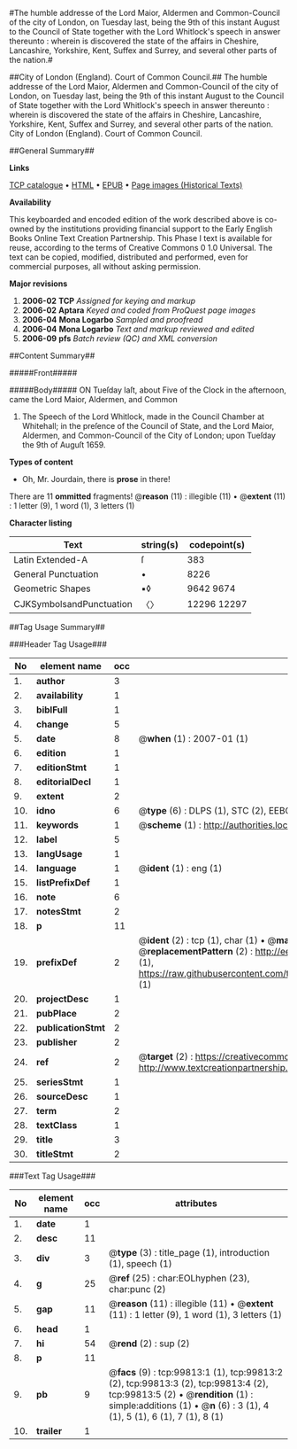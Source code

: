 #The humble addresse of the Lord Maior, Aldermen and Common-Council of the city of London, on Tuesday last, being the 9th of this instant August to the Council of State together with the Lord Whitlock's speech in answer thereunto : wherein is discovered the state of the affairs in Cheshire, Lancashire, Yorkshire, Kent, Suffex and Surrey, and several other parts of the nation.#

##City of London (England). Court of Common Council.##
The humble addresse of the Lord Maior, Aldermen and Common-Council of the city of London, on Tuesday last, being the 9th of this instant August to the Council of State together with the Lord Whitlock's speech in answer thereunto : wherein is discovered the state of the affairs in Cheshire, Lancashire, Yorkshire, Kent, Suffex and Surrey, and several other parts of the nation.
City of London (England). Court of Common Council.

##General Summary##

**Links**

[TCP catalogue](http://www.ota.ox.ac.uk/tcp/)  • 
[HTML](http://tei.it.ox.ac.uk/tcp/Texts-HTML/free/A44/A44962.html)  • 
[EPUB](http://tei.it.ox.ac.uk/tcp/Texts-EPUB/free/A44/A44962.epub) • 
[Page images (Historical Texts)](https://data.historicaltexts.jisc.ac.uk/view?pubId=eebo-13506375e&pageId=eebo-13506375e-99813-1)

**Availability**

This keyboarded and encoded edition of the
	       work described above is co-owned by the institutions
	       providing financial support to the Early English Books
	       Online Text Creation Partnership. This Phase I text is
	       available for reuse, according to the terms of Creative
	       Commons 0 1.0 Universal. The text can be copied,
	       modified, distributed and performed, even for
	       commercial purposes, all without asking permission.

**Major revisions**

1. __2006-02__ __TCP__ *Assigned for keying and markup*
1. __2006-02__ __Aptara__ *Keyed and coded from ProQuest page images*
1. __2006-04__ __Mona Logarbo__ *Sampled and proofread*
1. __2006-04__ __Mona Logarbo__ *Text and markup reviewed and edited*
1. __2006-09__ __pfs__ *Batch review (QC) and XML conversion*

##Content Summary##

#####Front#####

#####Body#####
ON Tueſday laſt, about Five of the Clock
in the afternoon, came the Lord
Maior, Aldermen, and Common
1. The Speech of the Lord Whitlock,
made in the Council Chamber at
Whitehall; in the preſence of the
Council of State, and the Lord
Maior, Aldermen, and Common-Council
of the City of London; upon
Tueſday the 9th of Auguſt 1659.

**Types of content**

  * Oh, Mr. Jourdain, there is **prose** in there!

There are 11 **ommitted** fragments! 
 @__reason__ (11) : illegible (11)  •  @__extent__ (11) : 1 letter (9), 1 word (1), 3 letters (1)

**Character listing**


|Text|string(s)|codepoint(s)|
|---|---|---|
|Latin Extended-A|ſ|383|
|General Punctuation|•|8226|
|Geometric Shapes|▪◊|9642 9674|
|CJKSymbolsandPunctuation|〈〉|12296 12297|

##Tag Usage Summary##

###Header Tag Usage###

|No|element name|occ|attributes|
|---|---|---|---|
|1.|__author__|3||
|2.|__availability__|1||
|3.|__biblFull__|1||
|4.|__change__|5||
|5.|__date__|8| @__when__ (1) : 2007-01 (1)|
|6.|__edition__|1||
|7.|__editionStmt__|1||
|8.|__editorialDecl__|1||
|9.|__extent__|2||
|10.|__idno__|6| @__type__ (6) : DLPS (1), STC (2), EEBO-CITATION (1), OCLC (1), VID (1)|
|11.|__keywords__|1| @__scheme__ (1) : http://authorities.loc.gov/ (1)|
|12.|__label__|5||
|13.|__langUsage__|1||
|14.|__language__|1| @__ident__ (1) : eng (1)|
|15.|__listPrefixDef__|1||
|16.|__note__|6||
|17.|__notesStmt__|2||
|18.|__p__|11||
|19.|__prefixDef__|2| @__ident__ (2) : tcp (1), char (1)  •  @__matchPattern__ (2) : ([0-9\-]+):([0-9IVX]+) (1), (.+) (1)  •  @__replacementPattern__ (2) : http://eebo.chadwyck.com/downloadtiff?vid=$1&page=$2 (1), https://raw.githubusercontent.com/textcreationpartnership/Texts/master/tcpchars.xml#$1 (1)|
|20.|__projectDesc__|1||
|21.|__pubPlace__|2||
|22.|__publicationStmt__|2||
|23.|__publisher__|2||
|24.|__ref__|2| @__target__ (2) : https://creativecommons.org/publicdomain/zero/1.0/ (1), http://www.textcreationpartnership.org/docs/. (1)|
|25.|__seriesStmt__|1||
|26.|__sourceDesc__|1||
|27.|__term__|2||
|28.|__textClass__|1||
|29.|__title__|3||
|30.|__titleStmt__|2||


###Text Tag Usage###

|No|element name|occ|attributes|
|---|---|---|---|
|1.|__date__|1||
|2.|__desc__|11||
|3.|__div__|3| @__type__ (3) : title_page (1), introduction (1), speech (1)|
|4.|__g__|25| @__ref__ (25) : char:EOLhyphen (23), char:punc (2)|
|5.|__gap__|11| @__reason__ (11) : illegible (11)  •  @__extent__ (11) : 1 letter (9), 1 word (1), 3 letters (1)|
|6.|__head__|1||
|7.|__hi__|54| @__rend__ (2) : sup (2)|
|8.|__p__|11||
|9.|__pb__|9| @__facs__ (9) : tcp:99813:1 (1), tcp:99813:2 (2), tcp:99813:3 (2), tcp:99813:4 (2), tcp:99813:5 (2)  •  @__rendition__ (1) : simple:additions (1)  •  @__n__ (6) : 3 (1), 4 (1), 5 (1), 6 (1), 7 (1), 8 (1)|
|10.|__trailer__|1||
